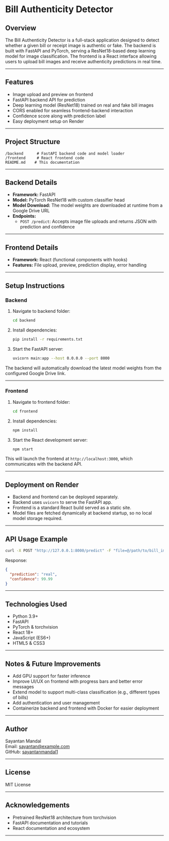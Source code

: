 # Bill Authenticity Detector

## Overview

The Bill Authenticity Detector is a full-stack application designed to detect whether a given bill or receipt image is authentic or fake. The backend is built with FastAPI and PyTorch, serving a ResNet18-based deep learning model for image classification. The frontend is a React interface allowing users to upload bill images and receive authenticity predictions in real time.

---

## Features

- Image upload and preview on frontend
- FastAPI backend API for prediction
- Deep learning model (ResNet18) trained on real and fake bill images
- CORS enabled for seamless frontend-backend interaction
- Confidence score along with prediction label
- Easy deployment setup on Render

---

## Project Structure

```
/backend      # FastAPI backend code and model loader
/frontend     # React frontend code
README.md    # This documentation
```

---

## Backend Details

- **Framework:** FastAPI
- **Model:** PyTorch ResNet18 with custom classifier head
- **Model Download:** The model weights are downloaded at runtime from a Google Drive URL
- **Endpoints:**
  - `POST /predict`: Accepts image file uploads and returns JSON with prediction and confidence

---

## Frontend Details

- **Framework:** React (functional components with hooks)
- **Features:** File upload, preview, prediction display, error handling

---

## Setup Instructions

### Backend

1. Navigate to backend folder:
   ```bash
   cd backend
   ```

2. Install dependencies:
   ```bash
   pip install -r requirements.txt
   ```

3. Start the FastAPI server:
   ```bash
   uvicorn main:app --host 0.0.0.0 --port 8000
   ```

The backend will automatically download the latest model weights from the configured Google Drive link.

---

### Frontend

1. Navigate to frontend folder:
   ```bash
   cd frontend
   ```

2. Install dependencies:
   ```bash
   npm install
   ```

3. Start the React development server:
   ```bash
   npm start
   ```

This will launch the frontend at `http://localhost:3000`, which communicates with the backend API.

---

## Deployment on Render

- Backend and frontend can be deployed separately.
- Backend uses `uvicorn` to serve the FastAPI app.
- Frontend is a standard React build served as a static site.
- Model files are fetched dynamically at backend startup, so no local model storage required.

---

## API Usage Example

```bash
curl -X POST "http://127.0.0.1:8000/predict" -F "file=@/path/to/bill_image.jpg"
```

Response:

```json
{
  "prediction": "real",
  "confidence": 99.99
}
```

---

## Technologies Used

- Python 3.9+
- FastAPI
- PyTorch & torchvision
- React 18+
- JavaScript (ES6+)
- HTML5 & CSS3

---

## Notes & Future Improvements

- Add GPU support for faster inference
- Improve UI/UX on frontend with progress bars and better error messages
- Extend model to support multi-class classification (e.g., different types of bills)
- Add authentication and user management
- Containerize backend and frontend with Docker for easier deployment

---

## Author

Sayantan Mandal  
Email: sayantan@example.com  
GitHub: [sayantanmandal1](https://github.com/sayantanmandal1)

---

## License

MIT License

---

## Acknowledgements

- Pretrained ResNet18 architecture from torchvision
- FastAPI documentation and tutorials
- React documentation and ecosystem

---
